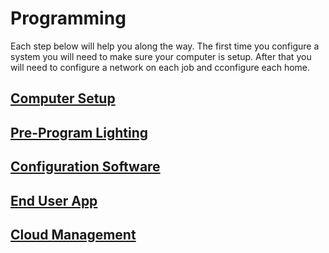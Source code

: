 # Programming
Each step below will help you along the way.  The first time you configure a system you will need to make sure your computer is setup.  After that you will need to configure a network on each job and cconfigure each home.

## [Computer Setup](sam.md)
<!--## [Network](network.md)-->
## [Pre-Program Lighting](lighting.md)
<!--## [Pre-Program Shades](shading.md)-->
## [Configuration Software](blueprint.md)
## [End User App](proapp.md)
## [Cloud Management](scm.md)
